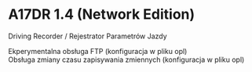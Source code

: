 # A17DR 1.4 (Network Edition)
 Driving Recorder / Rejestrator Parametrów Jazdy

Ekperymentalna obsługa FTP (konfiguracja w pliku opl)
<br>
Obsługa zmiany czasu zapisywania zmiennych (konfiguracja w pliku opl)

